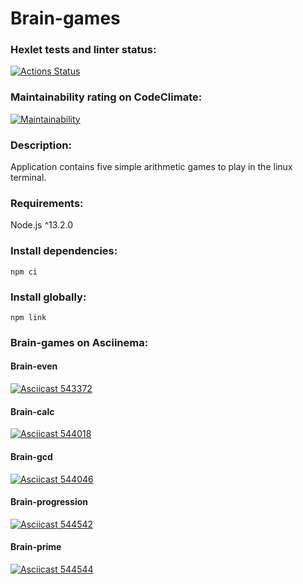 # Brain-games

### Hexlet tests and linter status:
[![Actions Status](https://github.com/ikki-li/frontend-project-44/workflows/hexlet-check/badge.svg)](https://github.com/ikki-li/frontend-project-44/actions)

### Maintainability rating on CodeClimate:
 [![Maintainability](https://api.codeclimate.com/v1/badges/f4b7aa860861316b85f3/maintainability)](https://codeclimate.com/github/ikki-li/frontend-project-44/maintainability)

### Description:

Application contains five simple arithmetic games to play in the linux terminal.

### Requirements:
Node.js ^13.2.0

### Install dependencies:
```
npm ci
``` 
### Install globally:
```
npm link
```
### Brain-games on Asciinema:

#### Brain-even

[![Asciicast 543372](https://asciinema.org/a/546127.svg)](https://asciinema.org/a/546127)

#### Brain-calc

[![Asciicast 544018](https://asciinema.org/a/546128.svg)](https://asciinema.org/a/546128)

#### Brain-gcd

[![Asciicast 544046](https://asciinema.org/a/546165.svg)](https://asciinema.org/a/546165)

#### Brain-progression

[![Asciicast 544542](https://asciinema.org/a/546130.svg)](https://asciinema.org/a/546130)

#### Brain-prime

[![Asciicast 544544](https://asciinema.org/a/546131.svg)](https://asciinema.org/a/546131)
